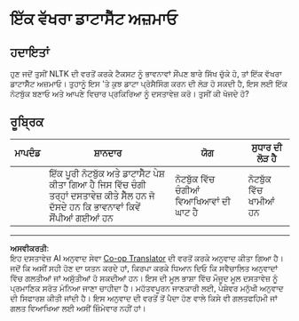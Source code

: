<!--
CO_OP_TRANSLATOR_METADATA:
{
  "original_hash": "daf144daa552da6a7d442aff6f3e77d8",
  "translation_date": "2025-08-29T18:42:57+00:00",
  "source_file": "6-NLP/5-Hotel-Reviews-2/assignment.md",
  "language_code": "pa"
}
-->
# ਇੱਕ ਵੱਖਰਾ ਡਾਟਾਸੈੱਟ ਅਜ਼ਮਾਓ

## ਹਦਾਇਤਾਂ

ਹੁਣ ਜਦੋਂ ਤੁਸੀਂ NLTK ਦੀ ਵਰਤੋਂ ਕਰਕੇ ਟੈਕਸਟ ਨੂੰ ਭਾਵਨਾਵਾਂ ਸੌਂਪਣ ਬਾਰੇ ਸਿੱਖ ਚੁੱਕੇ ਹੋ, ਤਾਂ ਇੱਕ ਵੱਖਰਾ ਡਾਟਾਸੈੱਟ ਅਜ਼ਮਾਓ। ਤੁਹਾਨੂੰ ਇਸ 'ਤੇ ਕੁਝ ਡਾਟਾ ਪ੍ਰੋਸੈਸਿੰਗ ਕਰਨ ਦੀ ਲੋੜ ਹੋ ਸਕਦੀ ਹੈ, ਇਸ ਲਈ ਇੱਕ ਨੋਟਬੁੱਕ ਬਣਾਓ ਅਤੇ ਆਪਣੇ ਵਿਚਾਰ ਪ੍ਰਕਿਰਿਆ ਨੂੰ ਦਸਤਾਵੇਜ਼ ਕਰੋ। ਤੁਸੀਂ ਕੀ ਖੋਜਦੇ ਹੋ?

## ਰੂਬ੍ਰਿਕ

| ਮਾਪਦੰਡ | ਸ਼ਾਨਦਾਰ                                                                                                         | ਯੋਗ                                  | ਸੁਧਾਰ ਦੀ ਲੋੜ ਹੈ      |
| -------- | ----------------------------------------------------------------------------------------------------------------- | ----------------------------------------- | ---------------------- |
|          | ਇੱਕ ਪੂਰੀ ਨੋਟਬੁੱਕ ਅਤੇ ਡਾਟਾਸੈੱਟ ਪੇਸ਼ ਕੀਤਾ ਗਿਆ ਹੈ ਜਿਸ ਵਿੱਚ ਚੰਗੀ ਤਰ੍ਹਾਂ ਦਸਤਾਵੇਜ਼ ਕੀਤੇ ਸੈੱਲ ਹਨ ਜੋ ਦੱਸਦੇ ਹਨ ਕਿ ਭਾਵਨਾਵਾਂ ਕਿਵੇਂ ਸੌਂਪੀਆਂ ਗਈਆਂ ਹਨ | ਨੋਟਬੁੱਕ ਵਿੱਚ ਚੰਗੀਆਂ ਵਿਆਖਿਆਵਾਂ ਦੀ ਘਾਟ ਹੈ | ਨੋਟਬੁੱਕ ਵਿੱਚ ਖਾਮੀਆਂ ਹਨ |

---

**ਅਸਵੀਕਰਤੀ**:  
ਇਹ ਦਸਤਾਵੇਜ਼ AI ਅਨੁਵਾਦ ਸੇਵਾ [Co-op Translator](https://github.com/Azure/co-op-translator) ਦੀ ਵਰਤੋਂ ਕਰਕੇ ਅਨੁਵਾਦ ਕੀਤਾ ਗਿਆ ਹੈ। ਜਦੋਂ ਕਿ ਅਸੀਂ ਸਹੀ ਹੋਣ ਦਾ ਯਤਨ ਕਰਦੇ ਹਾਂ, ਕਿਰਪਾ ਕਰਕੇ ਧਿਆਨ ਦਿਓ ਕਿ ਸਵੈਚਾਲਿਤ ਅਨੁਵਾਦਾਂ ਵਿੱਚ ਗਲਤੀਆਂ ਜਾਂ ਅਸੁੱਤੀਆਂ ਹੋ ਸਕਦੀਆਂ ਹਨ। ਇਸ ਦੀ ਮੂਲ ਭਾਸ਼ਾ ਵਿੱਚ ਮੌਜੂਦ ਮੂਲ ਦਸਤਾਵੇਜ਼ ਨੂੰ ਪ੍ਰਮਾਣਿਕ ਸਰੋਤ ਮੰਨਿਆ ਜਾਣਾ ਚਾਹੀਦਾ ਹੈ। ਮਹੱਤਵਪੂਰਨ ਜਾਣਕਾਰੀ ਲਈ, ਪੇਸ਼ੇਵਰ ਮਨੁੱਖੀ ਅਨੁਵਾਦ ਦੀ ਸਿਫਾਰਸ਼ ਕੀਤੀ ਜਾਂਦੀ ਹੈ। ਇਸ ਅਨੁਵਾਦ ਦੀ ਵਰਤੋਂ ਤੋਂ ਪੈਦਾ ਹੋਣ ਵਾਲੇ ਕਿਸੇ ਵੀ ਗਲਤਫਹਿਮੀ ਜਾਂ ਗਲਤ ਵਿਆਖਿਆ ਲਈ ਅਸੀਂ ਜ਼ਿੰਮੇਵਾਰ ਨਹੀਂ ਹਾਂ।  